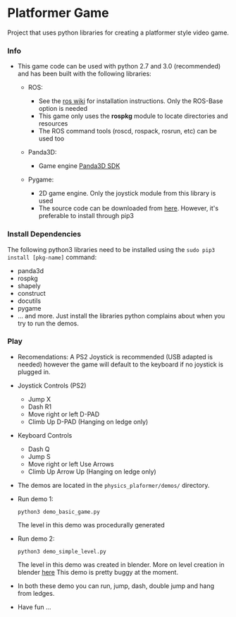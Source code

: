 Platformer Game 
===============

Project that uses python libraries for creating a platformer style video game.


### Info
- This game code can be used with python 2.7 and 3.0 (recommended) and has been built with the following libraries:
 
  - ROS:
    - See the [ros wiki](http://wiki.ros.org/indigo/Installation/Ubuntu) for installation instructions. Only the ROS-Base option is needed
    - This game only uses the **rospkg** module to locate directories and resources
    - The ROS command tools (roscd, rospack, rosrun, etc) can be used too

  - Panda3D:
    - Game engine [Panda3D SDK](http://www.panda3d.org) 

  - Pygame:
    - 2D game engine.  Only the joystick module from this library is used 
    - The source code can be downloaded from [here](https://bitbucket.org/pygame/pygame/wiki/VersionControl).  However, it's preferable to install through pip3


### Install Dependencies
The following python3 libraries need to be installed using the ```sudo pip3 install [pkg-name]``` command:

- panda3d
- rospkg
- shapely
- construct
- docutils
- pygame
- ... and more.  Just install the libraries python complains about when you try to run the demos.



### Play
- Recomendations:
  A PS2 Joystick is recommended (USB adapted is needed) however the game will default to the keyboard if no joystick is plugged in.
- Joystick Controls (PS2)
  - Jump X
  - Dash R1
  - Move right or left D-PAD
  - Climb Up D-PAD (Hanging on ledge only)
- Keyboard Controls
  - Dash Q
  - Jump S
  - Move right or left Use Arrows
  - Climb Up Arrow Up (Hanging on ledge only)

- The demos are located in the `physics_plaformer/demos/` directory.
- Run demo 1:
  ```
  python3 demo_basic_game.py
  ```
  The level in this demo was procedurally generated

- Run demo 2:
  ```
  python3 demo_simple_level.py
  ```
  The level in this demo was created in blender.  More on level creation in blender [here](platformer_resources/README.md)
  This demo is pretty buggy at the moment.


- In both these demo you can run, jump, dash, double jump and hang from ledges.
- Have fun ...
